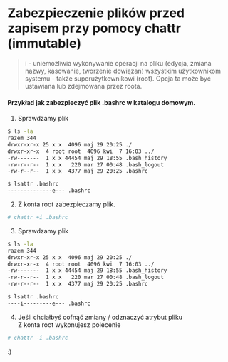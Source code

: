 


# Zabezpieczenie plików przed zapisem przy pomocy chattr (immutable)

<blockquote>
i - uniemożliwia wykonywanie operacji na pliku (edycja, zmiana nazwy, kasowanie, tworzenie dowiązań) wszystkim użytkownikom systemu - także superużytkownikowi (root). Opcja ta może być ustawiana lub zdejmowana przez roota.
</blockquote>

#### Przykład jak zabezpieczyć plik **.bashrc** w katalogu domowym.

1. Sprawdzamy plik

```sh
$ ls -la
razem 344
drwxr-xr-x 25 x x  4096 maj 29 20:25 ./
drwxr-xr-x  4 root root  4096 kwi  7 16:03 ../
-rw-------  1 x x 44454 maj 29 18:55 .bash_history
-rw-r--r--  1 x x   220 mar 27 00:48 .bash_logout
-rw-r--r--  1 x x  4377 maj 29 20:25 .bashrc

$ lsattr .bashrc
--------------e--- .bashrc
```

2. Z konta root zabezpieczamy plik.

```sh
# chattr +i .bashrc
```

3. Sprawdzamy plik

```sh
$ ls -la
razem 344
drwxr-xr-x 25 x x  4096 maj 29 20:25 ./
drwxr-xr-x  4 root root  4096 kwi  7 16:03 ../
-rw-------  1 x x 44454 maj 29 18:55 .bash_history
-rw-r--r--  1 x x   220 mar 27 00:48 .bash_logout
-rw-r--r--  1 x x  4377 maj 29 20:25 .bashrc

$ lsattr .bashrc
----i---------e--- .bashrc
```

4. Jeśli chciałbyś cofnąć zmiany / odznaczyć atrybut pliku  
Z konta root wykonujesz polecenie

```sh
# chattr -i .bashrc
```


:)
